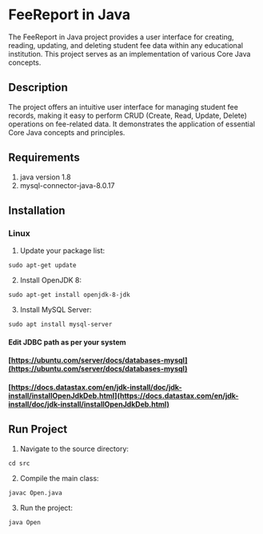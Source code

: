 # FeeReport in Java
The FeeReport in Java project provides a user interface for creating, reading, updating, and deleting student fee data within any educational institution. This project serves as an implementation of various Core Java concepts.
## Description
The project offers an intuitive user interface for managing student fee records, making it easy to perform CRUD (Create, Read, Update, Delete) operations on fee-related data. It demonstrates the application of essential Core Java concepts and principles.
## Requirements
1. java version 1.8
2. mysql-connector-java-8.0.17

## Installation
### Linux
1. Update your package list:
```
sudo apt-get update

```
2. Install OpenJDK 8:

```
sudo apt-get install openjdk-8-jdk

```
3. Install MySQL Server:

```
sudo apt install mysql-server

```
#### Edit JDBC path as per your system
#### [https://ubuntu.com/server/docs/databases-mysql](https://ubuntu.com/server/docs/databases-mysql)
#### [https://docs.datastax.com/en/jdk-install/doc/jdk-install/installOpenJdkDeb.html](https://docs.datastax.com/en/jdk-install/doc/jdk-install/installOpenJdkDeb.html)

## Run Project
1. Navigate to the source directory:
```
cd src
```
2. Compile the main class:
```
javac Open.java
```
3. Run the project:
```
java Open
```

